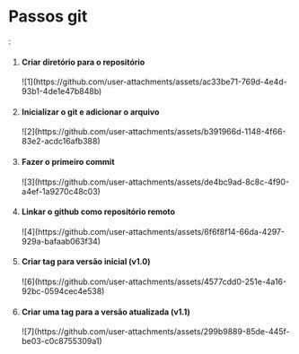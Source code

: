 <h1>Passos git</h1>:
<ol>
  <li><h4>Criar diretório para o repositório</h4></li>
  ![1](https://github.com/user-attachments/assets/ac33be71-769d-4e4d-93b1-4de1e47b848b)<br>
  <li><h4>Inicializar o git e adicionar o arquivo</h4></li>
  ![2](https://github.com/user-attachments/assets/b391966d-1148-4f66-83e2-acdc16afb388)<br>
  <li><h4>Fazer o primeiro commit</h4></li>
  ![3](https://github.com/user-attachments/assets/de4bc9ad-8c8c-4f90-a4ef-1a9270c48c03)<br>
  <li><h4>Linkar o github como repositório remoto</h4></li>
  ![4](https://github.com/user-attachments/assets/6f6f8f14-66da-4297-929a-bafaab063f34)<br>
  <li><h4>Criar tag para versão inicial (v1.0)</h4></li>
  ![6](https://github.com/user-attachments/assets/4577cdd0-251e-4a16-92bc-0594cec4e538)<br>
  <li><h4>Criar uma tag para a versão atualizada (v1.1)</h4></li>
  ![7](https://github.com/user-attachments/assets/299b9889-85de-445f-be03-c0c8755309a1)<br>
</ol>
